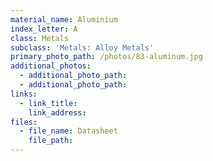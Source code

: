 ```yaml
---
material_name: Aluminium
index_letter: A
class: Metals
subclass: 'Metals: Alloy Metals'
primary_photo_path: /photos/83-aluminum.jpg
additional_photos:
  - additional_photo_path:
  - additional_photo_path:
links:
  - link_title:
    link_address:
files:
  - file_name: Datasheet
    file_path:
---
```



